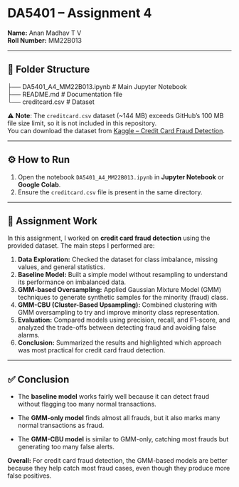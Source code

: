 # DA5401 – Assignment 4

**Name:** Anan Madhav T V  
**Roll Number:** MM22B013  

---

## 📂 Folder Structure  

├── DA5401_A4_MM22B013.ipynb           # Main Jupyter Notebook  
├── README.md                          # Documentation file  
└── creditcard.csv                     # Dataset

⚠️ **Note**: The `creditcard.csv` dataset (~144 MB) exceeds GitHub’s 100 MB file size limit, so it is not included in this repository.  
You can download the dataset from [Kaggle – Credit Card Fraud Detection](https://www.kaggle.com/datasets/mlg-ulb/creditcardfraud). 

---

## ⚙️ How to Run  
1. Open the notebook `DA5401_A4_MM22B013.ipynb` in **Jupyter Notebook** or **Google Colab**.  
2. Ensure the `creditcard.csv` file is present in the same directory.  

---

## 📝 Assignment Work

In this assignment, I worked on **credit card fraud detection** using the provided dataset. The main steps I performed are:  

1. **Data Exploration:** Checked the dataset for class imbalance, missing values, and general statistics.  
2. **Baseline Model:** Built a simple model without resampling to understand its performance on imbalanced data.  
3. **GMM-based Oversampling:** Applied Gaussian Mixture Model (GMM) techniques to generate synthetic samples for the minority (fraud) class.  
4. **GMM-CBU (Cluster-Based Upsampling):** Combined clustering with GMM oversampling to try and improve minority class representation.  
5. **Evaluation:** Compared models using precision, recall, and F1-score, and analyzed the trade-offs between detecting fraud and avoiding false alarms.  
6. **Conclusion:** Summarized the results and highlighted which approach was most practical for credit card fraud detection.  

---

## ✅ Conclusion

- The **baseline model** works fairly well because it can detect fraud without flagging too many normal transactions.  

- The **GMM-only model** finds almost all frauds, but it also marks many normal transactions as fraud.  

- The **GMM-CBU model** is similar to GMM-only, catching most frauds but generating too many false alerts.  

**Overall:** For credit card fraud detection, the GMM-based models are better because they help catch most fraud cases, even though they produce more false positives.
